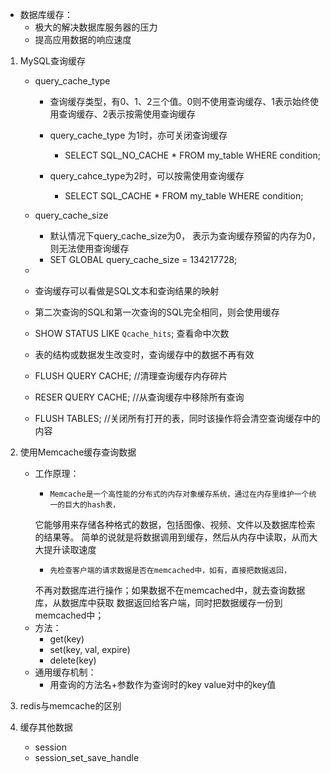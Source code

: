* 数据库缓存：
    * 极大的解决数据库服务器的压力
    * 提高应用数据的响应速度

1. MySQL查询缓存
    * query_cache_type
        * 查询缓存类型，有0、1、2三个值。0则不使用查询缓存、1表示始终使用查询缓存、2表示按需使用查询缓存

        * query_cache_type 为1时，亦可关闭查询缓存
            * SELECT SQL_NO_CACHE * FROM my_table WHERE condition;

        * query_cahce_type为2时，可以按需使用查询缓存
            * SELECT SQL_CACHE * FROM my_table WHERE condition;

    * query_cache_size
        * 默认情况下query_cache_size为0， 表示为查询缓存预留的内存为0，则无法使用查询缓存
        * SET GLOBAL query_cache_size = 134217728;
    *
    * 查询缓存可以看做是SQL文本和查询结果的映射
    * 第二次查询的SQL和第一次查询的SQL完全相同，则会使用缓存
    * SHOW STATUS LIKE `Qcache_hits`; 查看命中次数
    * 表的结构或数据发生改变时，查询缓存中的数据不再有效

    * FLUSH QUERY CACHE; //清理查询缓存内存碎片
    * RESER QUERY CACHE; //从查询缓存中移除所有查询
    * FLUSH TABLES; //关闭所有打开的表，同时该操作将会清空查询缓存中的内容


2. 使用Memcache缓存查询数据
    * 工作原理：
        *     Memcache是一个高性能的分布式的内存对象缓存系统，通过在内存里维护一个统一的巨大的hash表，
        它能够用来存储各种格式的数据，包括图像、视频、文件以及数据库检索的结果等。
        简单的说就是将数据调用到缓存，然后从内存中读取，从而大大提升读取速度
        *     先检查客户端的请求数据是否在memcached中，如有，直接把数据返回，
        不再对数据库进行操作；如果数据不在memcached中，就去查询数据库，从数据库中获取
        数据返回给客户端，同时把数据缓存一份到memcached中；
    * 方法：
        * get(key)
        * set(key, val, expire)
        * delete(key)
    * 通用缓存机制：
        * 用查询的方法名+参数作为查询时的key value对中的key值

3. redis与memcache的区别

4. 缓存其他数据
    * session
    * session_set_save_handle



















